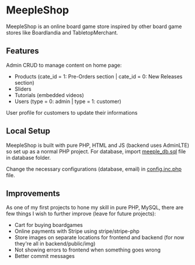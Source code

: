 # MeepleShop

  MeepleShop is an online board game store inspired by other board game stores like Boardlandia and TabletopMerchant.


## Features

  Admin CRUD to manage content on home page:
  - Products (cate_id = 1: Pre-Orders section | cate_id = 0: New Releases section)
  - Sliders 
  - Tutorials (embedded videos)
  - Users (type = 0: admin | type = 1: customer)

  User profile for customers to update their informations


## Local Setup

  MeepleShop is built with pure PHP, HTML and JS (backend uses AdminLTE) so set up as a normal PHP project. For database, import [meeple_db.sql](https://github.com/phuc1nguyen/meeple_shop/blob/master/database/meeple_db.sql) file in database folder.

  Change the necessary configurations (database, email) in [config.inc.php](https://github.com/phuc1nguyen/meeple_shop/blob/master/database/meeple_db.sql) file.


## Improvements

  As one of my first projects to hone my skill in pure PHP, MySQL, there are few things I wish to further improve (leave for future projects):
  - Cart for buying boardgames
  - Online payments with Stripe using stripe/stripe-php
  - Store images on separate locations for frontend and backend (for now they're all in backend/public/img)
  - Not showing errors to frontend when something goes wrong
  - Better commit messages
